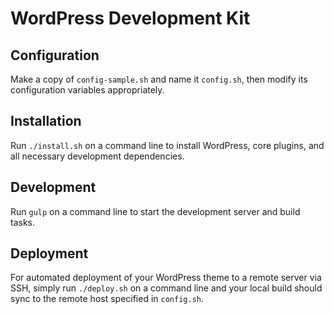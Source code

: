 # WordPress Development Kit

## Configuration

Make a copy of `config-sample.sh` and name it `config.sh`, then modify its
configuration variables appropriately.

## Installation

Run `./install.sh` on a command line to install WordPress, core plugins, and all
necessary development dependencies.

## Development

Run `gulp` on a command line to start the development server and build tasks.

## Deployment

For automated deployment of your WordPress theme to a remote server via SSH,
simply run `./deploy.sh` on a command line and your local build should sync to
the remote host specified in `config.sh`.
